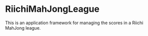 # RiichiMahJongLeague
This is an application framework for managing the scores in a Riichi MahJong league.
